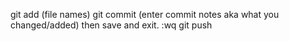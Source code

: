 git add (file names)
git commit (enter commit notes aka what you changed/added) then save and exit. :wq
git push
